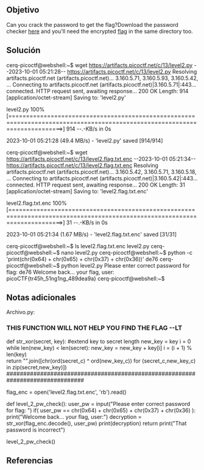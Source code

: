## Objetivo

Can you crack the password to get the flag?Download the password checker [here](https://artifacts.picoctf.net/c/13/level2.py) and you'll need the encrypted [flag](https://artifacts.picoctf.net/c/13/level2.flag.txt.enc) in the same directory too.
## Solución 
cerq-picoctf@webshell:~$ wget https://artifacts.picoctf.net/c/13/level2.py
--2023-10-01 05:21:28--  https://artifacts.picoctf.net/c/13/level2.py
Resolving artifacts.picoctf.net (artifacts.picoctf.net)... 3.160.5.71, 3.160.5.93, 3.160.5.42, ...
Connecting to artifacts.picoctf.net (artifacts.picoctf.net)|3.160.5.71|:443... connected.
HTTP request sent, awaiting response... 200 OK
Length: 914 [application/octet-stream]
Saving to: 'level2.py'

level2.py                                              100%[===========================================================================================================================>]     914  --.-KB/s    in 0s      

2023-10-01 05:21:28 (49.4 MB/s) - 'level2.py' saved [914/914]

cerq-picoctf@webshell:~$ wget https://artifacts.picoctf.net/c/13/level2.flag.txt.enc
--2023-10-01 05:21:34--  https://artifacts.picoctf.net/c/13/level2.flag.txt.enc
Resolving artifacts.picoctf.net (artifacts.picoctf.net)... 3.160.5.42, 3.160.5.71, 3.160.5.18, ...
Connecting to artifacts.picoctf.net (artifacts.picoctf.net)|3.160.5.42|:443... connected.
HTTP request sent, awaiting response... 200 OK
Length: 31 [application/octet-stream]
Saving to: 'level2.flag.txt.enc'

level2.flag.txt.enc                                    100%[===========================================================================================================================>]      31  --.-KB/s    in 0s      

2023-10-01 05:21:34 (1.67 MB/s) - 'level2.flag.txt.enc' saved [31/31]

cerq-picoctf@webshell:~$ ls
level2.flag.txt.enc  level2.py
cerq-picoctf@webshell:~$ nano level2.py
cerq-picoctf@webshell:~$ python -c 'print(chr(0x64) + chr(0x65) + chr(0x37) + chr(0x36))'
de76
cerq-picoctf@webshell:~$ python level2.py 
Please enter correct password for flag: de76
Welcome back... your flag, user:
picoCTF{tr45h_51ng1ng_489dea9a}
cerq-picoctf@webshell:~$ 



## Notas adicionales
Archivo.py:
### THIS FUNCTION WILL NOT HELP YOU FIND THE FLAG --LT ########################
def str_xor(secret, key):
    #extend key to secret length
    new_key = key
    i = 0
    while len(new_key) < len(secret):
        new_key = new_key + key[i]
        i = (i + 1) % len(key)        
    return "".join([chr(ord(secret_c) ^ ord(new_key_c)) for (secret_c,new_key_c) in zip(secret,new_key)])
###############################################################################

flag_enc = open('level2.flag.txt.enc', 'rb').read()



def level_2_pw_check():
    user_pw = input("Please enter correct password for flag: ")
    if( user_pw == chr(0x64) + chr(0x65) + chr(0x37) + chr(0x36) ):
        print("Welcome back... your flag, user:")
        decryption = str_xor(flag_enc.decode(), user_pw)
        print(decryption)
        return
    print("That password is incorrect")



level_2_pw_check()




## Referencias